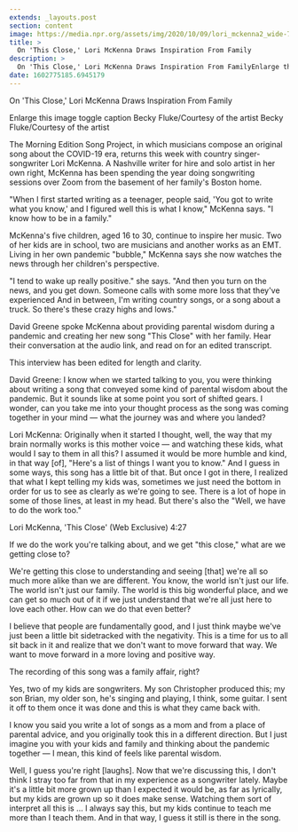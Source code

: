 ```yaml
--- 
extends: _layouts.post 
section: content 
image: https://media.npr.org/assets/img/2020/10/09/lori_mckenna2_wide-737947c344b0dd1cee98ba47c15341bf2a1d9dca.jpg?s=1400 
title: > 
  On 'This Close,' Lori McKenna Draws Inspiration From Family 
description: > 
  On 'This Close,' Lori McKenna Draws Inspiration From FamilyEnlarge this image toggle caption Becky Fluke/Courtesy of the artist Becky Fluke/Courtesy of the artistThe Morning Edition Song Project, in which musicians compose an original song about the COVID-19 era, returns this week with country singer-songwriter Lori McKenna."When I first started writing as a teenager, people said, 'You got to write what you know,' and I figured well this is what I know," McKenna says.Living in her own pandemic "bubble," McKenna says she now watches the news through her children's perspective.David Greene spoke McKenna about providing parental wisdom during a pandemic and creating her new song "This Close" with her family.Lori McKenna, 'This Close' (Web Exclusive) 4:27If we do the work you're talking about, and we get "this close," what are we getting close to? 
date: 1602775185.6945179 
--- 
```

On 'This Close,' Lori McKenna Draws Inspiration From Family

Enlarge this image toggle caption Becky Fluke/Courtesy of the artist Becky Fluke/Courtesy of the artist

The Morning Edition Song Project, in which musicians compose an original song about the COVID-19 era, returns this week with country singer-songwriter Lori McKenna. A Nashville writer for hire and solo artist in her own right, McKenna has been spending the year doing songwriting sessions over Zoom from the basement of her family's Boston home.

"When I first started writing as a teenager, people said, 'You got to write what you know,' and I figured well this is what I know," McKenna says. "I know how to be in a family."

McKenna's five children, aged 16 to 30, continue to inspire her music. Two of her kids are in school, two are musicians and another works as an EMT. Living in her own pandemic "bubble," McKenna says she now watches the news through her children's perspective.

"I tend to wake up really positive." she says. "And then you turn on the news, and you get down. Someone calls with some more loss that they've experienced And in between, I'm writing country songs, or a song about a truck. So there's these crazy highs and lows."

David Greene spoke McKenna about providing parental wisdom during a pandemic and creating her new song "This Close" with her family. Hear their conversation at the audio link, and read on for an edited transcript.

This interview has been edited for length and clarity.

David Greene: I know when we started talking to you, you were thinking about writing a song that conveyed some kind of parental wisdom about the pandemic. But it sounds like at some point you sort of shifted gears. I wonder, can you take me into your thought process as the song was coming together in your mind — what the journey was and where you landed?

Lori McKenna: Originally when it started I thought, well, the way that my brain normally works is this mother voice — and watching these kids, what would I say to them in all this? I assumed it would be more humble and kind, in that way [of], "Here's a list of things I want you to know." And I guess in some ways, this song has a little bit of that. But once I got in there, I realized that what I kept telling my kids was, sometimes we just need the bottom in order for us to see as clearly as we're going to see. There is a lot of hope in some of those lines, at least in my head. But there's also the "Well, we have to do the work too."

Lori McKenna, 'This Close' (Web Exclusive) 4:27

If we do the work you're talking about, and we get "this close," what are we getting close to?

We're getting this close to understanding and seeing [that] we're all so much more alike than we are different. You know, the world isn't just our life. The world isn't just our family. The world is this big wonderful place, and we can get so much out of it if we just understand that we're all just here to love each other. How can we do that even better?

I believe that people are fundamentally good, and I just think maybe we've just been a little bit sidetracked with the negativity. This is a time for us to all sit back in it and realize that we don't want to move forward that way. We want to move forward in a more loving and positive way.

The recording of this song was a family affair, right?

Yes, two of my kids are songwriters. My son Christopher produced this; my son Brian, my older son, he's singing and playing, I think, some guitar. I sent it off to them once it was done and this is what they came back with.

I know you said you write a lot of songs as a mom and from a place of parental advice, and you originally took this in a different direction. But I just imagine you with your kids and family and thinking about the pandemic together — I mean, this kind of feels like parental wisdom.

Well, I guess you're right [laughs]. Now that we're discussing this, I don't think I stray too far from that in my experience as a songwriter lately. Maybe it's a little bit more grown up than I expected it would be, as far as lyrically, but my kids are grown up so it does make sense. Watching them sort of interpret all this is ... I always say this, but my kids continue to teach me more than I teach them. And in that way, I guess it still is there in the song.